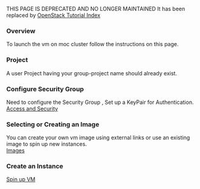 THIS PAGE IS DEPRECATED AND NO LONGER MAINTAINED
It has been replaced by [OpenStack Tutorial Index](../openstack/OpenStack-Tutorial-Index.html)

### Overview
To launch the vm on moc cluster follow the instructions on this page.

### Project
A user Project having your group-project name should already exist.
   
### Configure Security Group
   Need to configure the Security Group , Set up a KeyPair for Authentication.  
   [Access and Security](../openstack/Create-a-Key-Pair.html)

### Selecting or Creating an Image
   You can create your own vm image using external links or use an existing image to spin up new instances.  
   [Images](Images.html)

### Create an Instance
[Spin up VM](Launching-a-VM-DEPRECATED.html)
